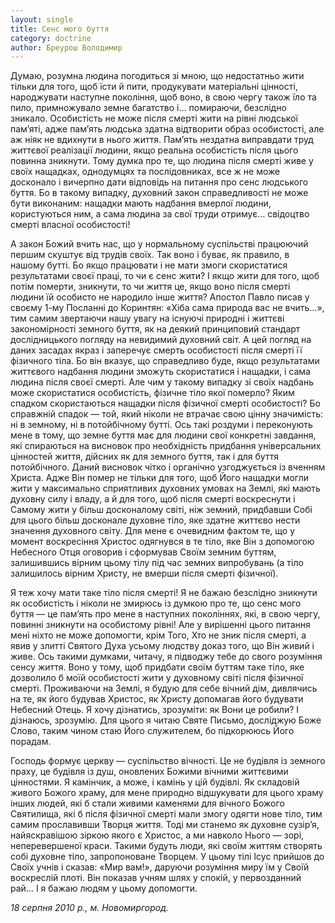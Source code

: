 ```yaml
---
layout: single
title: Сенс мого буття
category: doctrine
author: Бреурош Володимир
---
```


Думаю, розумна людина погодиться зі мною, що недостатньо жити тільки для того, щоб їсти й пити, продукувати матеріальні цінності, народжувати наступне покоління, щоб воно, в свою чергу також їло та пило, примножувало земне багатство і… помираючи, безслідно зникало. Особистість не може після смерті жити на рівні людської пам’яті, адже пам’ять людська здатна відтворити образ особистості, але аж ніяк не вдихнути в нього життя. Пам’ять нездатна виправдати труд життєвої реалізації людини, якщо реальна особистість після цього повинна зникнути. Тому думка про те, що людина після смерті живе у своїх нащадках, однодумцях та послідовниках, все ж не може досконало і вичерпно дати відповідь на питання про сенс людського буття. Бо в такому випадку, духовний закон справедливості не може бути виконаним: нащадки мають надбання вмерлої людини, користуються ним, а сама людина за свої труди отримує… свідоцтво смерті власної особистості!

А закон Божий вчить нас, що у нормальному суспільстві працюючий першим скуштує від трудів своїх. Так воно і буває, як правило, в нашому бутті. Бо якщо працювати і не мати змоги скористатися результатами своєї праці, то чи є сенс жити? І якщо жити для того, щоб потім померти, зникнути, то чи життя це, якщо воно після смерті людини їй особисто не народило інше життя? Апостол Павло писав у своєму 1-му Посланні до Коринтян: «Хіба сама природа вас не вчить…», тим самим звертаючи нашу увагу на існуючі природні і життєві закономірності земного буття, як на деякий принциповий стандарт дослідницького погляду на невидимий духовний світ. А цей погляд на даних засадах якраз і заперечує смерть особистості після смерті її фізичного тіла. Бо він вказує, що справедливо буде, якщо результатами життєвого надбання людини зможуть скористатися і нащадки, і сама людина після своєї смерті. Але чим у такому випадку зі своїх надбань може скористатися особистість, фізичне тіло якої померло? Яким спадком скористаються нащадки після фізичної смерті особистості? Бо справжній спадок — той, який ніколи не втрачає свою цінну значимість: ні в земному, ні в потойбічному бутті. Ось такі роздуми і переконують мене в тому, що земне буття має для людини свої конкретні завдання, які спираються на висновок про необхідність придбання універсальних цінностей життя, дійсних як для земного буття, так і для буття потойбічного. Даний висновок чітко і органічно узгоджується із вченням Христа. Адже Він помер не тільки для того, щоб Його нащадки могли жити у максимально сприятливих духовних умовах на Землі, які мають духовну силу і владу, а й для того, щоб після смерті воскреснути і Самому жити у більш досконалому світі, ніж земний, придбавши Собі для цього більш досконале духовне тіло, яке здатне життєво нести значення духовного світу. Для мене є очевидним фактом те, що у момент воскресіння Христос одягнувся в те тіло, яке Він з допомогою Небесного Отця оговорив і сформував Своїм земним буттям, залишившись вірним цьому тілу під час земних випробувань (а тіло залишилось вірним Христу, не вмерши після смерті фізичної).

Я теж хочу мати таке тіло після смерті! Я не бажаю безслідно зникнути як особистість і ніколи не змирюсь із думкою про те, що сенс мого буття — це пам’ять про мене в наступних поколіннях, які, в свою чергу, повинні зникнути на особистому рівні! Але у вирішенні цього питання мені ніхто не може допомогти, крім Того, Хто не зник після смерті, а явив у злитті Святого Духа усьому людству доказ того, що Він живий і живе. Ось такими думками, читачу, я підводжу тебе до свого розуміння сенсу життя. Воно у тому, щоб придбати своїм буттям таке тіло, яке дозволило б моїй особистості жити у духовному світі після фізичної смерті. Проживаючи на Землі, я будую для себе вічний дім, дивлячись на те, як його будував Христос, як Христу допомагав його будувати Небесний Отець. Я хочу дізнатись, зрозуміти: як Вони це робили? І дізнаюсь, зрозумію. Для цього я читаю Святе Письмо, досліджую Боже Слово, таким чином стаю Його служителем, бо підкорююсь Його порадам.

Господь формує церкву — суспільство вічності. Це не будівля із земного праху, це будівля із душ, оновлених Божими вічними життєвими цінностями. Я камінчик, а може, і камінь у цій будівлі. Як складовій живого Божого храму, для мене природно відшукувати для цього храму інших людей, які б стали живими каменями для вічного Божого Святилища, які б після фізичної смерті мали змогу одягти нове тіло, тим самим прославивши Творця життя. Тоді ми станемо як духовне сузір’я, найяскравішою зіркою якого є Христос, а ми навколо Нього — зорі, неперевершеної краси. Такими будуть люди, які своїм життям створять собі духовне тіло, запропоноване Творцем. У цьому тілі Ісус прийшов до Своїх учнів і сказав: «Мир вам!», даруючи розуміння миру їм у Своїй воскреслій плоті. Він показав учням шлях у спокій, у первозданний рай… І я бажаю людям у цьому допомогти.

*18 серпня 2010 р., м. Новомиргород.*
